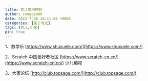 ```yaml
---
title: 育儿常用网站
author: songgen80
date: 2022-7-26 10:51:00 +0800
categories: [亲子时光]
tags: [育儿,小米]
pin: true
---
```


1、数学乐 [https://www.shuxuele.com/](https://www.shuxuele.com/)

2、Scratch 中国爱好者社区 [https://www.scratch-cn.cn/](https://www.scratch-cn.cn/) 少儿编程

3、大家论坛 [http://club.topsage.com/](http://club.topsage.com/)


